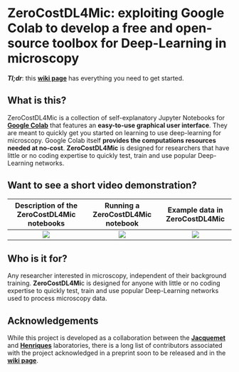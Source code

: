 # ZeroCostDL4Mic: exploiting Google Colab to develop a free and open-source toolbox for Deep-Learning in microscopy

_**Tl;dr**_: this [**wiki page**][wikiPage] has everything you need to get started.

## What is this?

ZeroCostDL4Mic is a collection of self-explanatory Jupyter Notebooks for [**Google Colab**][1] that features an **easy-to-use graphical user interface**. They are meant to quickly get you started on learning to use deep-learning for microscopy. Google Colab itself **provides the computations resources needed at no-cost**. **ZeroCostDL4Mic** is designed for researchers that have little or no coding expertise to quickly test, train and use popular Deep-Learning networks.

## Want to see a short video demonstration?

| Description of the ZeroCostDL4Mic notebooks | Running a ZeroCostDL4Mic notebook | Example data in ZeroCostDL4Mic |
|:-:|:-:|:-:|
| [![](https://github.com/HenriquesLab/ZeroCostDL4Mic/blob/master/Wiki_files/SuppVideo1_Screenshot_DescriptionOfNotebook.png)](https://youtu.be/PUuQfP5SsqM) | [![](https://github.com/HenriquesLab/ZeroCostDL4Mic/blob/master/Wiki_files/Screenshot_RunningAZeroCostDL4MicNotebook.png)](https://youtu.be/a0EIX1hx_F8) | [![](https://github.com/HenriquesLab/ZeroCostDL4Mic/blob/master/Wiki_files/Screenshot_AnalysisOfExampleDataInZeroCostDL4Mic.png)](https://youtu.be/lC_d4xGYvi4) |

## Who is it for?

Any researcher interested in microscopy, independent of their background training. **ZeroCostDL4Mi**c is designed for anyone with little or no coding expertise to quickly test, train and use popular Deep-Learning networks used to process microscopy data.

## Acknowledgements

While this project is developed as a collaboration between the [**Jacquemet**][6] and [**Henriques**][5] laboratories, there is a long list of contributors associated with the project acknowledged in a preprint soon to be released and in the [**wiki page**][wikiPage].


  [1]: https://colab.research.google.com/notebooks/intro.ipynb
  [2]: https://twitter.com/guijacquemet
  [3]: https://twitter.com/LaineBioImaging
  [4]: https://twitter.com/HenriquesLab
  [5]: https://henriqueslab.github.io/
  [6]: https://cellmig.org/
  [7]: https://github.com/HenriquesLab/ZeroCostDL4Mic/blob/master/Wiki_files/ColabPaperFigure1_v4.png
  [8]: https://github.com/HenriquesLab/ZeroCostDL4Mic/blob/master/Wiki_files/VideoDemoScreenshot1.png
  [wikiPage]: https://github.com/HenriquesLab/DeepLearning_Collab/wiki
